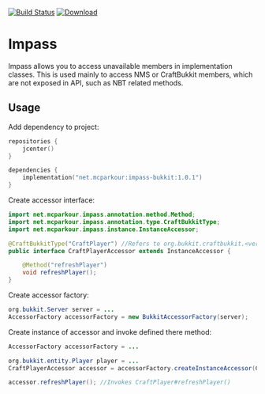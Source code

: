 [![Build Status](https://travis-ci.org/mcparkournet/impass.svg?branch=master)](https://travis-ci.org/mcparkournet/impass)
[![Download](https://api.bintray.com/packages/mcparkour/maven-public/impass-bukkit/images/download.svg)](https://bintray.com/mcparkour/maven-public/impass-bukkit/_latestVersion)

# Impass

Impass allows you to access unavailable members in implementation classes. This is used mainly to access NMS or CraftBukkit members, which are not exposed in API, such as NBT related methods.

## Usage

Add dependency to project:

```kotlin
repositories {
	jcenter()
}

dependencies {
	implementation("net.mcparkour:impass-bukkit:1.0.1")
}
```

Create accessor interface:

```java
import net.mcparkour.impass.annotation.method.Method;
import net.mcparkour.impass.annotation.type.CraftBukkitType;
import net.mcparkour.impass.instance.InstanceAccessor;

@CraftBukkitType("CraftPlayer") //Refers to org.bukkit.craftbukkit.<version>.CraftPlayer
public interface CraftPlayerAccessor extends InstanceAccessor {

	@Method("refreshPlayer")
	void refreshPlayer();
}
```

Create accessor factory:

```java
org.bukkit.Server server = ...
AccessorFactory accessorFactory = new BukkitAccessorFactory(server);
```

Create instance of accessor and invoke defined there method:

```java
AccessorFactory accessorFactory = ...

org.bukkit.entity.Player player = ...
CraftPlayerAccessor accessor = accessorFactory.createInstanceAccessor(CraftPlayerAccessor.class, player);

accessor.refreshPlayer(); //Invokes CraftPlayer#refreshPlayer()
```
